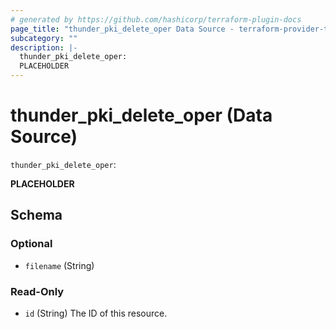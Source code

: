 ```yaml
---
# generated by https://github.com/hashicorp/terraform-plugin-docs
page_title: "thunder_pki_delete_oper Data Source - terraform-provider-thunder"
subcategory: ""
description: |-
  thunder_pki_delete_oper:
  PLACEHOLDER
---
```


# thunder_pki_delete_oper (Data Source)

`thunder_pki_delete_oper`: 

__PLACEHOLDER__



<!-- schema generated by tfplugindocs -->
## Schema

### Optional

- `filename` (String)

### Read-Only

- `id` (String) The ID of this resource.


